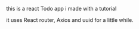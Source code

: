 this is a react Todo app i made with a tutorial

it uses React router, Axios and uuid for a little while.
